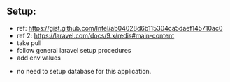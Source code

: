 ## Setup:
- ref: https://gist.github.com/lnfel/ab04028d6b115304ca5daef145710ac0
- ref 2: https://laravel.com/docs/9.x/redis#main-content
- take pull
- follow general laravel setup procedures
- add env values
* no need to setup database for this application.

